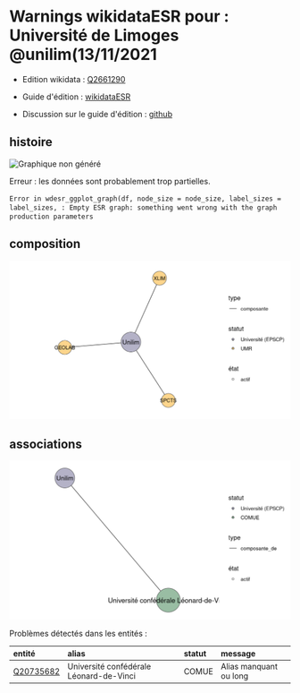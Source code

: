 Warnings wikidataESR pour : Université de Limoges @unilim(13/11/2021
================

- Edition wikidata : [Q2661290](https://www.wikidata.org/wiki/Q2661290)
- Guide d'édition : [wikidataESR](https://github.com/cpesr/wikidataESR/)

- Discussion sur le guide d'édition : [github](https://github.com/cpesr/wikidataESR/issues)



## histoire 

![Graphique non généré](Q2661290-histoire.png) 

 


Erreur : les données sont probablement trop partielles.
```
Error in wdesr_ggplot_graph(df, node_size = node_size, label_sizes = label_sizes, : Empty ESR graph: something went wrong with the graph production parameters

``` 



## composition 

![Graphique non généré](Q2661290-composition.png) 

 



## associations 

![Graphique non généré](Q2661290-associations.png) 

Problèmes détectés dans les entités :

|entité                                               |alias                                   |statut |message                |
|:----------------------------------------------------|:---------------------------------------|:------|:----------------------|
|[Q20735682](https://www.wikidata.org/wiki/Q20735682) |Université confédérale Léonard-de-Vinci |COMUE  |Alias manquant ou long |

 

